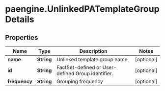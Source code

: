 # paengine.UnlinkedPATemplateGroupDetails

## Properties

Name | Type | Description | Notes
------------ | ------------- | ------------- | -------------
**name** | **String** | Unlinked template group name | [optional] 
**id** | **String** | FactSet-defined or User-defined Group identifier. | [optional] 
**frequency** | **String** | Grouping frequency | [optional] 


